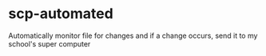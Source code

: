 # scp-automated
Automatically monitor file for changes and if a change occurs, send it to my school's super computer
